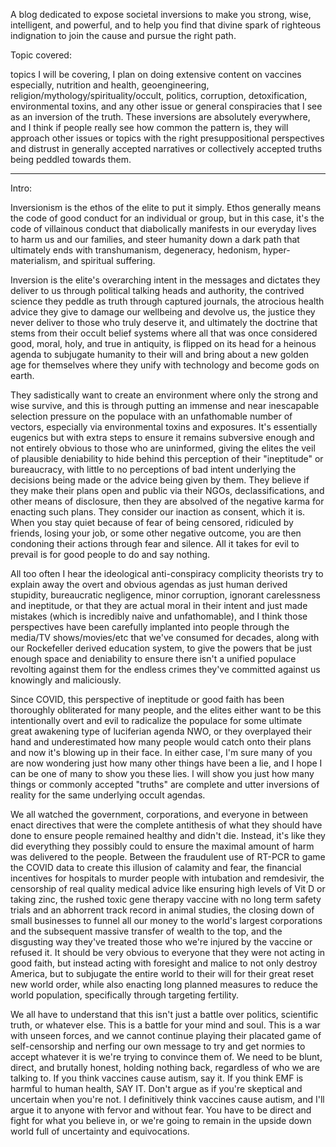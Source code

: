 A blog dedicated to expose societal inversions to make you strong, wise, intelligent, and powerful, and to help you find that divine spark of righteous indignation to join the cause and pursue the right path.

Topic covered:

topics I will be covering, I plan on doing extensive content on vaccines especially, nutrition and health, geoengineering, religion/mythology/spirituality/occult, politics, corruption, detoxification, environmental toxins, and any other issue or general conspiracies that I see as an inversion of the truth. These inversions are absolutely everywhere, and I think if people really see how common the pattern is, they will approach other issues or topics with the right presuppositional perspectives and distrust in generally accepted narratives or collectively accepted truths being peddled towards them.

---

Intro:

Inversionism is the ethos of the elite to put it simply. Ethos generally means the code of good conduct for an individual or group, but in this case, it's the code of villainous conduct that diabolically manifests in our everyday lives to harm us and our families, and steer humanity down a dark path that ultimately ends with transhumanism, degeneracy, hedonism, hyper-materialism, and spiritual suffering.

Inversion is the elite's overarching intent in the messages and dictates they deliver to us through political talking heads and authority, the contrived science they peddle as truth through captured journals, the atrocious health advice they give to damage our wellbeing and devolve us, the justice they never deliver to those who truly deserve it, and ultimately the doctrine that stems from their occult belief systems where all that was once considered good, moral, holy, and true in antiquity, is flipped on its head for a heinous agenda to subjugate humanity to their will and bring about a new golden age for themselves where they unify with technology and become gods on earth.

They sadistically want to create an environment where only the strong and wise survive, and this is through putting an immense and near inescapable selection pressure on the populace with an unfathomable number of vectors, especially via environmental toxins and exposures. It's essentially eugenics but with extra steps to ensure it remains subversive enough and not entirely obvious to those who are uninformed, giving the elites the veil of plausible deniability to hide behind this perception of their "ineptitude" or bureaucracy, with little to no perceptions of bad intent underlying the decisions being made or the advice being given by them. They believe if they make their plans open and public via their NGOs, declassifications, and other means of disclosure, then they are absolved of the negative karma for enacting such plans. They consider our inaction as consent, which it is. When you stay quiet because of fear of being censored, ridiculed by friends, losing your job, or some other negative outcome, you are then condoning their actions through fear and silence. All it takes for evil to prevail is for good people to do and say nothing.

All too often I hear the ideological anti-conspiracy complicity theorists try to explain away the overt and obvious agendas as just human derived stupidity, bureaucratic negligence, minor corruption, ignorant carelessness and ineptitude, or that they are actual moral in their intent and just made mistakes (which is incredibly naive and unfathomable), and I think those perspectives have been carefully implanted into people through the media/TV shows/movies/etc that we've consumed for decades, along with our Rockefeller derived education system, to give the powers that be just enough space and deniability to ensure there isn't a unified populace revolting against them for the endless crimes they've committed against us knowingly and maliciously.

Since COVID, this perspective of ineptitude or good faith has been thoroughly obliterated for many people, and the elites either want to be this intentionally overt and evil to radicalize the populace for some ultimate great awakening type of luciferian agenda NWO, or they overplayed their hand and underestimated how many people would catch onto their plans and now it's blowing up in their face. In either case, I'm sure many of you are now wondering just how many other things have been a lie, and I hope I can be one of many to show you these lies. l will show you just how many things or commonly accepted "truths" are complete and utter inversions of reality for the same underlying occult agendas. 

We all watched the government, corporations, and everyone in between enact directives that were the complete antithesis of what they should have done to ensure people remained healthy and didn't die. Instead, it's like they did everything they possibly could to ensure the maximal amount of harm was delivered to the people. Between the fraudulent use of RT-PCR to game the COVID data to create this illusion of calamity and fear, the financial incentives for hospitals to murder people with intubation and remdesivir, the censorship of real quality medical advice like ensuring high levels of Vit D or taking zinc, the rushed toxic gene therapy vaccine with no long term safety trials and an abhorrent track record in animal studies, the closing down of small businesses to funnel all our money to the world's largest corporations and the subsequent massive transfer of wealth to the top, and the disgusting way they've treated those who we're injured by the vaccine or refused it. It should be very obvious to everyone that they were not acting in good faith, but instead acting with foresight and malice to not only destroy America, but to subjugate the entire world to their will for their great reset new world order, while also enacting long planned measures to reduce the world population, specifically through targeting fertility.

We all have to understand that this isn't just a battle over politics, scientific truth, or whatever else. This is a battle for your mind and soul. This is a war with unseen forces, and we cannot continue playing their placated game of self-censorship and nerfing our own message to try and get normies to accept whatever it is we're trying to convince them of. We need to be blunt, direct, and brutally honest, holding nothing back, regardless of who we are talking to. If you think vaccines cause autism, say it. If you think EMF is harmful to human health, SAY IT. Don't argue as if you're skeptical and uncertain when you're not. I definitively think vaccines cause autism, and I'll argue it to anyone with fervor and without fear. You have to be direct and fight for what you believe in, or we're going to remain in the upside down world full of uncertainty and equivocations.